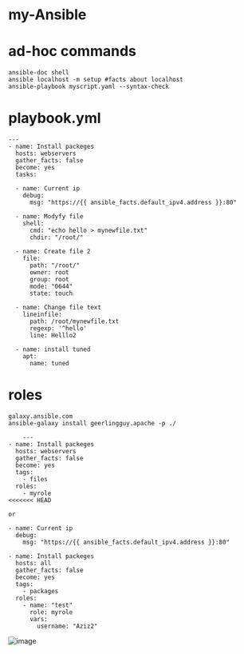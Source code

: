 # my-Ansible
# ad-hoc commands
```
ansible-doc shell
ansible localhost -m setup #facts about localhost
ansible-playbook myscript.yaml --syntax-check
```
# playbook.yml
```
---
- name: Install packeges
  hosts: webservers
  gather_facts: false
  become: yes
  tasks:

  - name: Current ip
    debug:
      msg: "https://{{ ansible_facts.default_ipv4.address }}:80"
  
  - name: Modyfy file
    shell:
      cmd: "echo hello > mynewfile.txt"
      chdir: "/root/"

  - name: Create file 2
    file:
      path: "/root/"
      owner: root
      group: root
      mode: "0644"
      state: touch

  - name: Change file text
    lineinfile:
      path: /root/mynewfile.txt
      regexp: '^hello'
      line: Helllo2

  - name: install tuned
    apt:
      name: tuned
```
# roles
    galaxy.ansible.com
    ansible-galaxy install geerlingguy.apache -p ./
```
    ---
- name: Install packeges
  hosts: webservers
  gather_facts: false
  become: yes
  tags: 
    - files
  roles:
    - myrole
<<<<<<< HEAD

or

- name: Current ip
  debug:
    msg: "https://{{ ansible_facts.default_ipv4.address }}:80"

- name: Install packeges
  hosts: all
  gather_facts: false
  become: yes
  tags: 
    - packages
  roles:
    - name: "test"
      role: myrole
      vars:
        username: "Aziz2"
```
![image](https://user-images.githubusercontent.com/118117183/222061281-9f5a913d-40bb-4849-95a9-fcbab163adaa.png)
